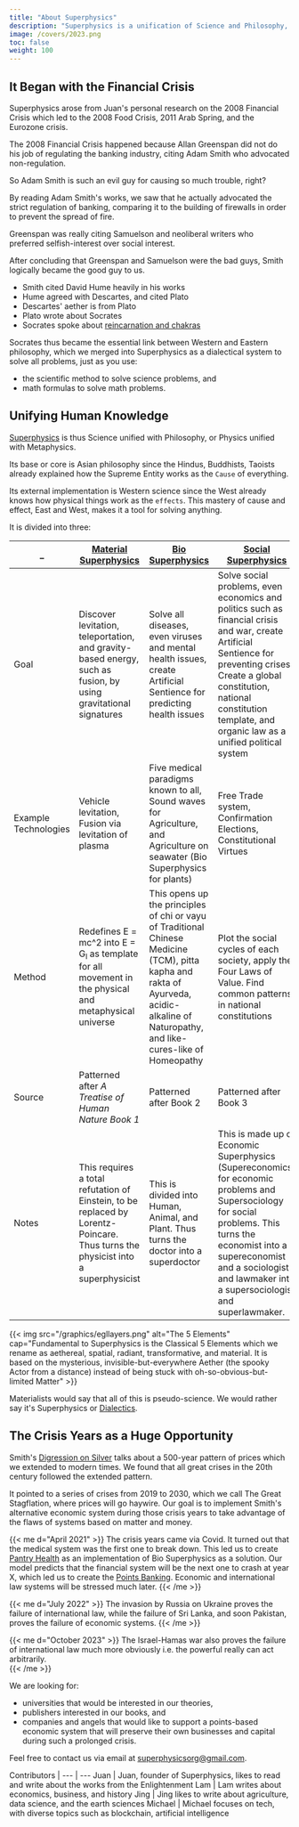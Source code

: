 ```yaml
---
title: "About Superphysics"
description: "Superphysics is a unification of Science and Philosophy, Physics with Metaphysics, Matter with the Aether."
image: /covers/2023.png
toc: false
weight: 100
---
```


## It Began with the Financial Crisis 

Superphysics arose from Juan's personal research on the 2008 Financial Crisis which led to the 2008 Food Crisis, 2011 Arab Spring, and the Eurozone crisis.

The 2008 Financial Crisis happened because Allan Greenspan did not do his job of regulating the banking industry, citing Adam Smith who advocated non-regulation. 

So Adam Smith is such an evil guy for causing so much trouble, right?

By reading Adam Smith's works, we saw that he actually advocated the strict regulation of banking, comparing it to the building of firewalls in order to prevent the spread of fire. 

Greenspan was really citing Samuelson and neoliberal writers who preferred selfish-interest over social interest.

After concluding that Greenspan and Samuelson were the bad guys, Smith logically became the good guy to us. 
- Smith cited David Hume heavily in his works
- Hume agreed with Descartes, and cited Plato
- Descartes' aether is from Plato
- Plato wrote about Socrates
- Socrates spoke about [reincarnation and chakras](/research/socrates/simple-republic/book-10/chapter-4)

Socrates thus became the essential link between Western and Eastern philosophy, which we merged into Superphysics as a dialectical system to solve all problems, just as you use:
- the scientific method to solve science problems, and
- math formulas to solve math problems.


## Unifying Human Knowledge

[Superphysics](/superphysics/principles/chapter-10) is thus Science unified with Philosophy, or Physics unified with Metaphysics. 

Its base or core is Asian philosophy since the Hindus, Buddhists, Taoists already explained how the Supreme Entity works as the `Cause` of everything. 

Its external implementation is Western science since the West already knows how physical things work as the `effects`. This mastery of cause and effect, East and West, makes it a tool for solving anything.  

It is divided into three:

_ | [Material Superphysics](/material) | [Bio Superphysics](/bio) | [Social Superphysics](/social)
--- | --- | --- | ---
Goal | Discover levitation, teleportation, and gravity-based energy, such as fusion, by using gravitational signatures | Solve all diseases, even viruses and mental health issues, create Artificial Sentience for predicting health issues  | Solve social problems, even economics and politics such as financial crisis and war, create Artificial Sentience for preventing crises. Create a global constitution, national constitution template, and organic law as a unified political system
Example Technologies | Vehicle levitation, Fusion via levitation of plasma | Five medical paradigms known to all, Sound waves for Agriculture, and Agriculture on seawater (Bio Superphysics for plants) | Free Trade system, Confirmation Elections, Constitutional Virtues 
Method | Redefines E = mc^2  into E = G<sub>l</sub>  as template for all movement in the physical and metaphysical universe | This opens up the principles of chi or vayu of Traditional Chinese Medicine (TCM), pitta kapha and rakta of Ayurveda, acidic-alkaline of Naturopathy, and like-cures-like of Homeopathy | Plot the social cycles of each society, apply the Four Laws of Value. Find common patterns in national constitutions
Source | Patterned after *A Treatise of Human Nature Book 1* | Patterned after Book 2 | Patterned after Book 3
Notes | This requires a total refutation of Einstein, to be replaced by Lorentz-Poincare. Thus turns the physicist into a superphysicist  | This is divided into Human, Animal, and Plant. Thus turns the doctor into a superdoctor | This is made up of Economic Superphysics (Supereconomics) for economic problems and Supersociology for social problems. This turns the economist into a supereconomist and a sociologist and lawmaker into a supersociologist and superlawmaker.


{{< img src="/graphics/egllayers.png" alt="The 5 Elements" cap="Fundamental to Superphysics is the Classical 5 Elements which we rename as aethereal, spatial, radiant, transformative, and material. It is based on the mysterious, invisible-but-everywhere Aether (the spooky Actor from a distance) instead of being stuck with oh-so-obvious-but-limited Matter" >}}


Materialists would say that all of this is pseudo-science. We would rather say it's Superphysics or [Dialectics](/superphysics/principles/chapter-11).


## The Crisis Years as a Huge Opportunity

Smith's [Digression on Silver](/research/smith/wealth-of-nations/book-1/chapter-11/part-3b-d1a1/) talks about a 500-year pattern of prices which we extended to modern times. We found that all great crises in the 20th century followed the extended pattern.

It pointed to a series of crises from 2019 to 2030, which we call The Great Stagflation, where prices will go haywire. Our goal is to implement Smith's alternative economic system during those crisis years to take advantage of the flaws of systems based on matter and money.
 <!-- as "The Overhaul" because current systems will break down during those times. -->


{{< me d="April 2021" >}}
The crisis years came via Covid. It turned out that the medical system was the first one to break down. This led us to create [Pantry Health](https://pantrypoints.com/health) as an implementation of Bio Superphysics as a solution. Our model predicts that the financial system will be the next one to crash at year X, which led us to create the [Points Banking](https://pantrypoints.com/banking). Economic and international law systems will be stressed much later.
{{< /me >}}


{{< me d="July 2022" >}}
The invasion by Russia on Ukraine proves the failure of international law, while the failure of Sri Lanka, and soon Pakistan, proves the failure of economic systems.
{{< /me >}}

{{< me d="October 2023" >}}
The Israel-Hamas war also proves the failure of international law much more obviously i.e. the powerful really can act arbitrarily.  
{{< /me >}}


<!-- This will be the pattern unless people drop Neoclassical Economics (selfish-interest, marginal utility, profit maximization, equity investments, and liquidity preference) and national interest, and switch to Classical Economics (common interest, life purpose, dharma, social lending, and goal preference). -->

We are looking for:
- universities that would be interested in our theories,
- publishers interested in our books, and 
- companies and angels that would like to support a points-based economic system that will preserve their own businesses and capital during such a prolonged crisis. 

Feel free to contact us via email at superphysicsorg@gmail.com. 


Contributors | 
--- | ---
Juan | Juan, founder of Superphysics, likes to read and write about the works from the Enlightenment
Lam | Lam writes about economics, business, and history
Jing | Jing likes to write about agriculture, data science, and the earth sciences
Michael | Michael focuses on tech, with diverse topics such as blockchain, artificial intelligence   